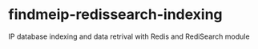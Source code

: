 # findmeip-redissearch-indexing
IP database indexing and data retrival with Redis and RediSearch module
